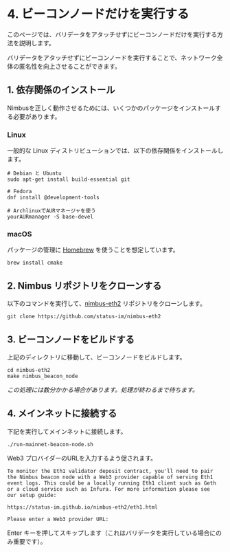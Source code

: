 # 4. ビーコンノードだけを実行する

このページでは、バリデータをアタッチせずにビーコンノードだけを実行する方法を説明します。

バリデータをアタッチせずにビーコンノードを実行することで、ネットワーク全体の匿名性を向上させることができます。

## 1. 依存関係のインストール

Nimbusを正しく動作させるためには、いくつかのパッケージをインストールする必要があります。

### Linux

一般的な Linux ディストリビューションでは、以下の依存関係をインストールします。

```text
# Debian と Ubuntu
sudo apt-get install build-essential git

# Fedora
dnf install @development-tools

# ArchlinuxでAURマネージャを使う
yourAURmanager -S base-devel
```

### macOS

パッケージの管理に [Homebrew](https://brew.sh/) を使うことを想定しています。

```text
brew install cmake
```

## 2. Nimbus リポジトリをクローンする

以下のコマンドを実行して、[nimbus-eth2](https://github.com/status-im/nimbus-eth2) リポジトリをクローンします。

```text
git clone https://github.com/status-im/nimbus-eth2
```

## 3. ビーコンノードをビルドする

上記のディレクトリに移動して、ビーコンノードをビルドします。

```text
cd nimbus-eth2
make nimbus_beacon_node
```

_この処理には数分かかる場合があります。処理が終わるまで待ちます。_

## 4. メインネットに接続する

下記を実行してメインネットに接続します。

```text
./run-mainnet-beacon-node.sh
```

Web3 プロバイダーのURLを入力するよう促されます。

```text
To monitor the Eth1 validator deposit contract, you'll need to pair
the Nimbus beacon node with a Web3 provider capable of serving Eth1
event logs. This could be a locally running Eth1 client such as Geth
or a cloud service such as Infura. For more information please see
our setup guide:

https://status-im.github.io/nimbus-eth2/eth1.html

Please enter a Web3 provider URL:
```

Enter キーを押してスキップします（これはバリデータを実行している場合にのみ重要です）。

